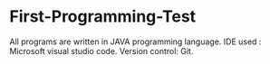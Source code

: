 # First-Programming-Test

All programs are  written in JAVA programming language.
IDE used : Microsoft visual studio code.
Version control: Git.
